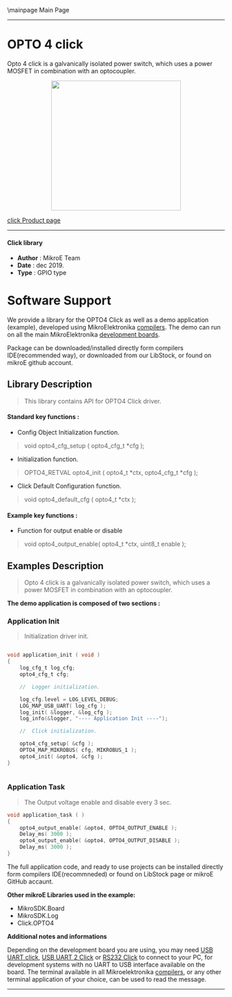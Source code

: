 \mainpage Main Page
 
 

---
# OPTO 4 click

Opto 4 click is a galvanically isolated power switch, which uses a power MOSFET in combination with an optocoupler.

<p align="center">
  <img src="https://download.mikroe.com/images/click_for_ide/opto4_click.png" height=300px>
</p>

[click Product page](<https://www.mikroe.com/opto-4-click>)

---


#### Click library 

- **Author**        : MikroE Team
- **Date**          : dec 2019.
- **Type**          : GPIO type


# Software Support

We provide a library for the OPTO4 Click 
as well as a demo application (example), developed using MikroElektronika 
[compilers](https://shop.mikroe.com/compilers). 
The demo can run on all the main MikroElektronika [development boards](https://shop.mikroe.com/development-boards).

Package can be downloaded/installed directly form compilers IDE(recommended way), or downloaded from our LibStock, or found on mikroE github account. 

## Library Description

> This library contains API for OPTO4 Click driver.

#### Standard key functions :

- Config Object Initialization function.
> void opto4_cfg_setup ( opto4_cfg_t *cfg ); 
 
- Initialization function.
> OPTO4_RETVAL opto4_init ( opto4_t *ctx, opto4_cfg_t *cfg );

- Click Default Configuration function.
> void opto4_default_cfg ( opto4_t *ctx );


#### Example key functions :

- Function for output enable or disable
> void opto4_output_enable( opto4_t *ctx, uint8_t enable );

## Examples Description

> Opto 4 click is a galvanically isolated power switch, which uses a power MOSFET in combination with an optocoupler.

**The demo application is composed of two sections :**

### Application Init 

> Initialization driver init.

```c

void application_init ( void )
{
    log_cfg_t log_cfg;
    opto4_cfg_t cfg;

    //  Logger initialization.

    log_cfg.level = LOG_LEVEL_DEBUG;
    LOG_MAP_USB_UART( log_cfg );
    log_init( &logger, &log_cfg );
    log_info(&logger, "---- Application Init ----");

    //  Click initialization.

    opto4_cfg_setup( &cfg );
    OPTO4_MAP_MIKROBUS( cfg, MIKROBUS_1 );
    opto4_init( &opto4, &cfg );
}
  
```

### Application Task

> The Output voltage enable and disable every 3 sec.

```c
void application_task ( )
{
    opto4_output_enable( &opto4, OPTO4_OUTPUT_ENABLE );
    Delay_ms( 3000 );
    opto4_output_enable( &opto4, OPTO4_OUTPUT_DISABLE );
    Delay_ms( 3000 );
}
```

The full application code, and ready to use projects can be  installed directly form compilers IDE(recommneded) or found on LibStock page or mikroE GitHub accaunt.

**Other mikroE Libraries used in the example:** 

- MikroSDK.Board
- MikroSDK.Log
- Click.OPTO4

**Additional notes and informations**

Depending on the development board you are using, you may need 
[USB UART click](https://shop.mikroe.com/usb-uart-click), 
[USB UART 2 Click](https://shop.mikroe.com/usb-uart-2-click) or 
[RS232 Click](https://shop.mikroe.com/rs232-click) to connect to your PC, for 
development systems with no UART to USB interface available on the board. The 
terminal available in all Mikroelektronika 
[compilers](https://shop.mikroe.com/compilers), or any other terminal application 
of your choice, can be used to read the message.



---
